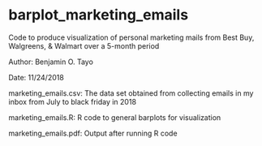 # barplot_marketing_emails

Code to produce visualization of personal marketing mails from Best Buy, Walgreens, & Walmart over a 5-month period

Author: Benjamin O. Tayo

Date: 11/24/2018

marketing_emails.csv: The data set obtained from collecting emails in my inbox from July to black friday in 2018

marketing_emails.R: R code to general barplots for visualization

marketing_emails.pdf: Output after running R code
